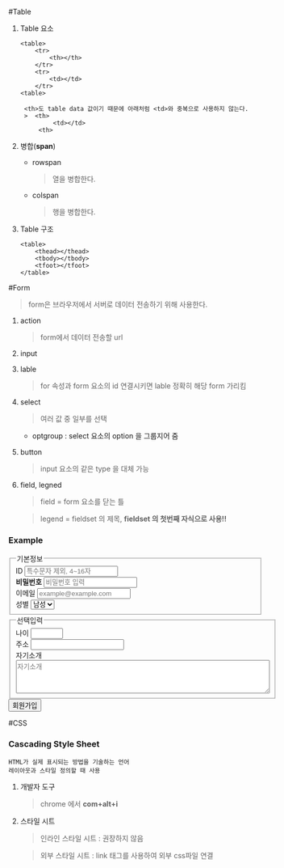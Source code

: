#Table

1. Table 요소


	```
	<table>
		<tr>
			<th></th>
		</tr>
		<tr>
			<td></td>
		</tr>
	<table>	
	
	```
		<th>도 table data 값이기 때문에 아래처럼 <td>와 중복으로 사용하지 않는다.
		>  <th>
				<td></td>
			<th>


2. 병합(**span**)

	* rowspan
		
		> 열을 병합한다.
	* colspan

		> 행을 병합한다.
		
3. Table 구조

	```
	<table>
		<thead></thead> 
		<tbody></tbody>
		<tfoot></tfoot>
	</table>
	```
	
	
#Form
>form은 브라우저에서 서버로 데이터 전송하기 위해 사용한다.

1. action

	>form에서 데이터 전송할 url
2. input
3. lable

	> for 속성과 form 요소의 id 연결시키면 lable 정확히 해당 form 가리킴
4. select

	> 여러 값 중 일부를 선택
	* optgroup : select 요소의 option 을 그룹지어 줌
5. button

	> input 요소의 같은 type 을 대체 가능
6. field, legned

	> field = form 요소를 닫는 틀
	
	> legend = fieldset 의 제목, **fieldset 의 첫번째 자식으로 사용!!**

### Example	
<form action="">
  <fieldset>
    <legend>기본정보</legend>
    <div>
      <label for="username">ID</label>
      <input type="text" id="username" placeholder="특수문자 제외, 4~16자">
    </div>
    <div>
      <label for="password"><b>비밀번호</b></label>
      <input type="password" placeholder="비밀번호 입력">
    </div>
    <div>
      <label for="email">이메일</label>
      <input type="email" id="email" placeholder="example@example.com">
    </div>
    <div>
      <label for="gender">
        <label for="gender">성별</label>
        <select name="gender" id="gender">
          <option value="m">남성</option>
          <option value="f">여성</option>
        </select>
      </label>
    </div>
  </fieldset>
  <fieldset>
    <legend>선택입력</legend>
    <div>
      <label for="age">나이</label>
      <input type="number" id="age" name="age" min="1" max="150">
    </div>
    <div>
      <label for="address">주소</label>
      <input type="text" id="address" name="address">
    </div>
    <div>
      <label for="introduce">자기소개</label>
      <textarea
        name="introduce"
        id="introduce"
        cols="60"
        rows="4"
        placeholder="자기소개"></textarea>
    </div>
  </fieldset>
  <button type="submit">회원가입</button>
</form>
	
	
#CSS
### Cascading Style Sheet
	HTML가 실제 표시되는 방법을 기술하는 언어
	레이아웃과 스타일 정의할 때 사용
1. 개발자 도구

	> chrome 에서 **com+alt+i** 
2. 스타일 시트

	> 인라인 스타일 시트 : 권장하지 않음
	
	> 외부 스타일 시트 : link 태그를 사용하여 외부 css파일 연결